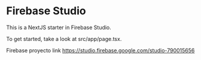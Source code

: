 # Firebase Studio

This is a NextJS starter in Firebase Studio.

To get started, take a look at src/app/page.tsx.

Firebase proyecto link
https://studio.firebase.google.com/studio-790015656